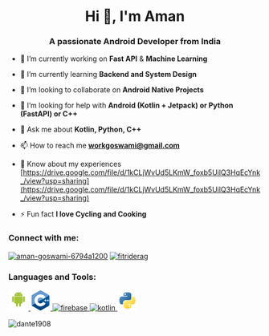 <h1 align="center">Hi 👋, I'm Aman</h1>
<h3 align="center">A passionate Android Developer from India</h3>

- 🔭 I’m currently working on **Fast API** & **Machine Learning**

- 🌱 I’m currently learning **Backend and System Design**

- 👯 I’m looking to collaborate on **Android Native Projects**

- 🤝 I’m looking for help with **Android (Kotlin + Jetpack) or Python (FastAPI) or C++**

- 💬 Ask me about **Kotlin, Python, C++**

- 📫 How to reach me **workgoswami@gmail.com**

- 📄 Know about my experiences [https://drive.google.com/file/d/1kCLjWvUd5LKmW_foxb5UilQ3HqEcYnk_/view?usp=sharing](https://drive.google.com/file/d/1kCLjWvUd5LKmW_foxb5UilQ3HqEcYnk_/view?usp=sharing)

- ⚡ Fun fact **I love Cycling and Cooking**

<h3 align="left">Connect with me:</h3>
<p align="left">
<a href="https://linkedin.com/in/aman-goswami-6794a1200" target="blank"><img align="center" src="https://raw.githubusercontent.com/rahuldkjain/github-profile-readme-generator/master/src/images/icons/Social/linked-in-alt.svg" alt="aman-goswami-6794a1200" height="30" width="40" /></a>
<a href="https://www.leetcode.com/fitriderag" target="blank"><img align="center" src="https://raw.githubusercontent.com/rahuldkjain/github-profile-readme-generator/master/src/images/icons/Social/leet-code.svg" alt="fitriderag" height="30" width="40" /></a>
</p>

<h3 align="left">Languages and Tools:</h3>
<p align="left"> <a href="https://developer.android.com" target="_blank" rel="noreferrer"> <img src="https://raw.githubusercontent.com/devicons/devicon/master/icons/android/android-original-wordmark.svg" alt="android" width="40" height="40"/> </a> <a href="https://www.w3schools.com/cpp/" target="_blank" rel="noreferrer"> <img src="https://raw.githubusercontent.com/devicons/devicon/master/icons/cplusplus/cplusplus-original.svg" alt="cplusplus" width="40" height="40"/> </a> <a href="https://firebase.google.com/" target="_blank" rel="noreferrer"> <img src="https://www.vectorlogo.zone/logos/firebase/firebase-icon.svg" alt="firebase" width="40" height="40"/> </a> <a href="https://kotlinlang.org" target="_blank" rel="noreferrer"> <img src="https://www.vectorlogo.zone/logos/kotlinlang/kotlinlang-icon.svg" alt="kotlin" width="40" height="40"/> </a> <a href="https://www.python.org" target="_blank" rel="noreferrer"> <img src="https://raw.githubusercontent.com/devicons/devicon/master/icons/python/python-original.svg" alt="python" width="40" height="40"/> </a> </p>

<p><img align="center" src="https://github-readme-stats.vercel.app/api/top-langs?username=dante1908&show_icons=true&locale=en&layout=compact" alt="dante1908" /></p>
